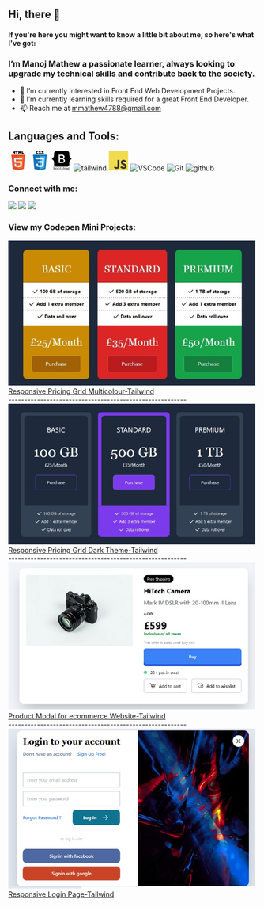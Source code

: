 ## Hi, there 👋 
#### If you're here you might want to know a little bit about me, so here's what I've got:
### I’m Manoj Mathew a passionate learner, always looking to upgrade my technical skills and contribute back to the society.
- 👀 I’m currently interested in Front End Web Development Projects.
- 🌱 I’m currently learning skills required for a great Front End Developer.
- 📫 Reach me at mmathew4788@gmail.com


## Languages and Tools:
<img src="https://raw.githubusercontent.com/devicons/devicon/master/icons/html5/html5-original-wordmark.svg" alt="html5" width="40" height="40"/> <img src="https://raw.githubusercontent.com/devicons/devicon/master/icons/css3/css3-original-wordmark.svg" alt="css3" width="40" height="40"/> <img src="https://raw.githubusercontent.com/devicons/devicon/master/icons/bootstrap/bootstrap-plain-wordmark.svg" alt="bootstrap" width="40" height="40"/> <img src="https://www.vectorlogo.zone/logos/tailwindcss/tailwindcss-icon.svg" alt="tailwind" width="40" height="40"/> <img src="https://raw.githubusercontent.com/devicons/devicon/master/icons/javascript/javascript-original.svg" alt="javascript" width="40" height="40"/> <img src="https://img.icons8.com/fluency/35/000000/visual-studio-code-2019.png" alt="VSCode" width="40" height="40"/> <img src="https://img.icons8.com/color/35/000000/git.png" alt="Git" width="40" height="40"/> <img src="https://img.icons8.com/color/35/000000/github.png" alt="github" width="40" height="40"/>

### Connect with me:

<p align="left">  
<a href="https://uk.linkedin.com/in/manoj-m-27b92a2a?trk=public_profile_publication_contributor-image" target="blank"><img src="https://img.icons8.com/color/35/000000/linkedin.png"/></a>
<a href="https://www.youtube.com/@manojmathew5287" target="blank"><img src="https://img.icons8.com/color/35/000000/youtube-play.png"/></a>
<a href="mailto:mmathew4788@gmail.com" target="blank"><img src="https://img.icons8.com/color/35/000000/gmail.png"/></a>
</p>

### View my Codepen Mini Projects: 
<a href="https://codepen.io/ManojMathew/full/yLEwzMW" target="blank">
<img src="https://github.com/MMathew4788/MMathew4788/blob/main/images/1.jpg"
  alt="Responsive Pricing Grid Multicolour-Tailwind"
  title="Responsive Pricing Grid Multicolour-Tailwind"
  style="width: 500px"><br>
  Responsive Pricing Grid Multicolour-Tailwind</a><br>
  --------------------------------------------------------<br>

<a href="https://codepen.io/ManojMathew/full/ZERPKWd" target="blank">
<img src="https://github.com/MMathew4788/MMathew4788/blob/main/images/2.jpg"
  alt="Responsive Pricing Grid Dark Theme-Tailwind"
  title="Responsive Pricing Grid Dark Theme-Tailwind"
  style="width: 500px"><br>
  Responsive Pricing Grid Dark Theme-Tailwind</a><br>
   --------------------------------------------------------<br>
  
<a href="https://codepen.io/ManojMathew/full/bGKJeyE" target="blank">
<img src="https://github.com/MMathew4788/MMathew4788/blob/main/images/3.jpg"
  alt="Product Modal for ecommerce Website-Tailwind"
  title="Product Modal for ecommerce Website-Tailwind"
  style="width: 500px"><br>
Product Modal for ecommerce Website-Tailwind</a><br>
 --------------------------------------------------------<br>

<a href="https://codepen.io/ManojMathew/full/VwdOvVB" target="blank">
<img src="https://github.com/MMathew4788/MMathew4788/blob/main/images/4.jpg"
  alt="Responsive Login Page-Tailwind"
  title="Responsive Login Page-Tailwind"
  style="width: 500px"><br>
  Responsive Login Page-Tailwind</a>



  
